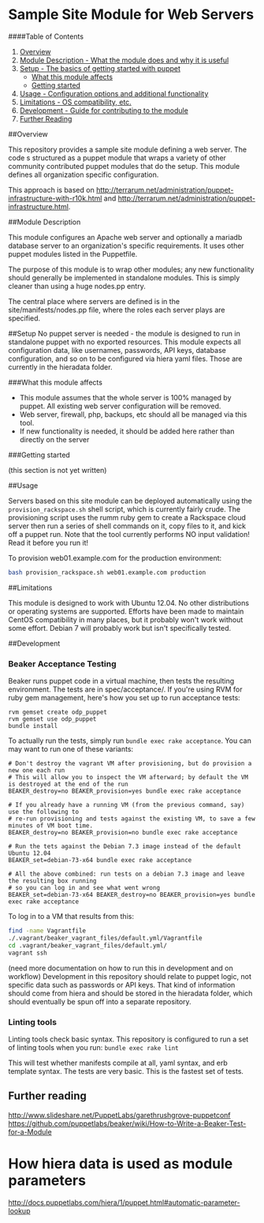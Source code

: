Sample Site Module for Web Servers
==================================

####Table of Contents

1. [Overview](#overview)
2. [Module Description - What the module does and why it is useful](#module-description)
3. [Setup - The basics of getting started with puppet](#setup)
    * [What this module affects](#what-this-module-affects)
    * [Getting started](#getting-started)
4. [Usage - Configuration options and additional functionality](#usage)
5. [Limitations - OS compatibility, etc.](#limitations)
6. [Development - Guide for contributing to the module](#development)
7. [Further Reading](#further-reading)

##Overview

This repository provides a sample site module defining a web server. The code
s structured as a puppet module that wraps a variety of other community
contributed puppet modules that do the setup. This module defines all
organization specific configuration.

This approach is based on http://terrarum.net/administration/puppet-infrastructure-with-r10k.html
and http://terrarum.net/administration/puppet-infrastructure.html.


##Module Description

This module configures an Apache web server and optionally a mariadb database
server to an organization's specific requirements. It uses other puppet modules
listed in the Puppetfile.

The purpose of this module is to wrap other modules; any new functionality
should generally be implemented in standalone modules. This is simply cleaner
than using a huge nodes.pp entry.

The central place where servers are defined is in the site/manifests/nodes.pp
file, where the roles each server plays are specified.

##Setup
No puppet server is needed - the module is designed to run in standalone puppet
with no exported resources. This module expects all configuration data, like
usernames, passwords, API keys, database configuration, and so on to be
configured via hiera yaml files. Those are currently in the hieradata folder.

###What this module affects

* This module assumes that the whole server is 100% managed by puppet. All existing web server configuration will be removed.
* Web server, firewall, php, backups, etc should all be managed via this tool.
* If new functionality is needed, it should be added here rather than directly on the server

###Getting started

(this section is not yet written)

##Usage

Servers based on this site module can be deployed automatically using the `provision_rackspace.sh` shell script, which is currently fairly crude. The provisioning script uses the rumm ruby gem to create a Rackspace cloud server then run a series of shell commands on it, copy files to it, and kick off a puppet run. Note that the tool currently performs NO input validation! Read it before you run it!

To provision web01.example.com for the production environment:
```bash
bash provision_rackspace.sh web01.example.com production
```

##Limitations

This module is designed to work with Ubuntu 12.04. No other distributions
or operating systems are supported. Efforts have been made to maintain CentOS
compatibility in many places, but it probably won't work without some effort.
Debian 7 will probably work but isn't specifically tested.

##Development

### Beaker Acceptance Testing
Beaker runs puppet code in a virtual machine, then tests the resulting environment. The tests are in spec/acceptance/.
If you're using RVM for ruby gem management, here's how you set up to run acceptance tests:
```
rvm gemset create odp_puppet
rvm gemset use odp_puppet
bundle install
```

To actually run the tests, simply run `bundle exec rake acceptance`. You can may want to run one of these variants:
```
# Don't destroy the vagrant VM after provisioning, but do provision a new one each run
# This will allow you to inspect the VM afterward; by default the VM is destroyed at the end of the run
BEAKER_destroy=no BEAKER_provision=yes bundle exec rake acceptance

# If you already have a running VM (from the previous command, say) use the following to
# re-run provisioning and tests against the existing VM, to save a few minutes of VM boot time.
BEAKER_destroy=no BEAKER_provision=no bundle exec rake acceptance

# Run the tets against the Debian 7.3 image instead of the default Ubuntu 12.04
BEAKER_set=debian-73-x64 bundle exec rake acceptance

# All the above combined: run tests on a debian 7.3 image and leave the resulting box running
# so you can log in and see what went wrong
BEAKER_set=debian-73-x64 BEAKER_destroy=no BEAKER_provision=yes bundle exec rake acceptance
```

To log in to a VM that results from this:
```bash
find -name Vagrantfile
./.vagrant/beaker_vagrant_files/default.yml/Vagrantfile
cd .vagrant/beaker_vagrant_files/default.yml/
vagrant ssh
```


(need more documentation on how to run this in development and on workflow)
Development in this repository should relate to puppet logic, not specific data
such as passwords or API keys. That kind of information should come from hiera
and should be stored in the hieradata folder, which should eventually be spun
off into a separate repository.

### Linting tools
Linting tools check basic syntax. This repository is configured to run a set of
linting tools when you run:
`bundle exec rake lint`

This will test whether manifests compile at all, yaml syntax, and erb template
syntax. The tests are very basic. This is the fastest set of tests.

## Further reading
http://www.slideshare.net/PuppetLabs/garethrushgrove-puppetconf
https://github.com/puppetlabs/beaker/wiki/How-to-Write-a-Beaker-Test-for-a-Module

# How hiera data is used as module parameters
http://docs.puppetlabs.com/hiera/1/puppet.html#automatic-parameter-lookup
